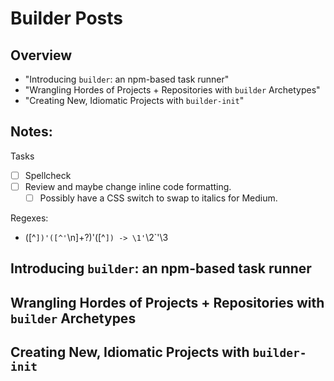 Builder Posts
=============

## Overview

* "Introducing `builder`: an npm-based task runner"
* "Wrangling Hordes of Projects + Repositories with `builder` Archetypes"
* "Creating New, Idiomatic Projects with `builder-init`"

## Notes:

Tasks

* [ ] Spellcheck
* [ ] Review and maybe change inline code formatting.
	* [ ] Possibly have a CSS switch to swap to italics for Medium.

Regexes:

* ([^`])'([^'`\n]+?)'([^`]) -> \1'`\2`'\3


## Introducing `builder`: an npm-based task runner




## Wrangling Hordes of Projects + Repositories with `builder` Archetypes





## Creating New, Idiomatic Projects with `builder-init`


